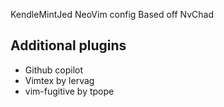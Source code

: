 KendleMintJed NeoVim config
Based off NvChad

## Additional plugins
- Github copilot
- Vimtex by lervag
- vim-fugitive by tpope
